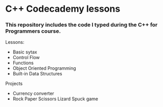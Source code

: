 # C++ Codecademy lessons

### This repository includes the code I typed during the C++ for Programmers course. 

Lessons:
* Basic sytax
* Control Flow
* Functions
* Object Oriented Programming
* Built-in Data Structures

Projects
* Currency converter
* Rock Paper Scissors Lizard Spuck game
